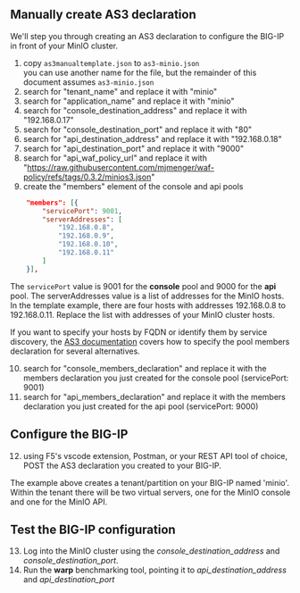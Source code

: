 ## Manually create AS3 declaration
We'll step you through creating an AS3 declaration to configure the BIG-IP in front of your MinIO cluster.

1. copy `as3manualtemplate.json` to `as3-minio.json`  
you can use another name for the file, but the remainder of this document assumes `as3-minio.json`
2. search for "tenant_name" and replace it with "minio"
3. search for "application_name" and replace it with "minio"
4. search for "console_destination_address" and replace it with "192.168.0.17"
5. search for "console_destination_port" and replace it with "80"
6. search for "api_destination_address" and replace it with "192.168.0.18"
7. search for "api_destination_port" and replace it with "9000"
8. search for "api_waf_policy_url" and replace it with "https://raw.githubusercontent.com/mjmenger/waf-policy/refs/tags/0.3.2/minios3.json"
9. create the "members" element of the console and api pools
```json
    "members": [{
        "servicePort": 9001,
        "serverAddresses": [
            "192.168.0.8",
            "192.168.0.9",
            "192.168.0.10",
            "192.168.0.11"
        ]
    }],  
``` 
The `servicePort` value is 9001 for the **console** pool and 9000 for the **api**  pool. The serverAddresses value is a list of addresses for the MinIO hosts. In the template example, there are four hosts with addresses 192.168.0.8 to 192.168.0.11. Replace the list with addresses of your MinIO cluster hosts. 

If you want to specify your hosts by FQDN or identify them by service discovery, the [AS3 documentation](https://clouddocs.f5.com/products/extensions/f5-appsvcs-extension/latest/refguide/schema-reference.html#pool) covers how to specify the pool members declaration for several alternatives.

10. search for "console_members_declaration" and replace it with the members declaration you just created for the console pool (servicePort: 9001)
11. search for "api_members_declaration" and replace it with the members declaration you just created for the api pool (servicePort: 9000)


## Configure the BIG-IP
12. using F5's vscode extension, Postman, or your REST API tool of choice, POST the AS3 declaration you created to your BIG-IP. 

The example above creates a tenant/partition on your BIG-IP named 'minio'. Within the tenant there will be two virtual servers, one for the MinIO console and one for the MinIO API. 

## Test the BIG-IP configuration
13. Log into the MinIO cluster using the *console_destination_address* and *console_destination_port*. 
14. Run the **warp** benchmarking tool, pointing it to *api_destination_address* and *api_destination_port*